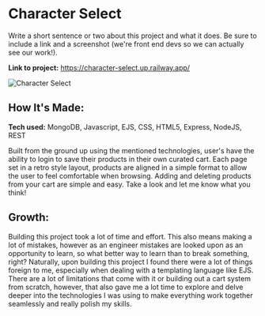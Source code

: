 # Character Select
Write a short sentence or two about this project and what it does. Be sure to include a link and a screenshot (we're front end devs so we can actually see our work!).

**Link to project:** https://character-select.up.railway.app/

![Character Select](https://res.cloudinary.com/dtyc44fjq/image/upload/v1678075789/Clothing%20Store/chrome_st6gn1WmdZ_jrjvvo.gif)

## How It's Made:

**Tech used:** MongoDB, Javascript, EJS, CSS, HTML5, Express, NodeJS, REST

Built from the ground up using the mentioned technologies, user's have the ability to login to save their products in their own curated cart. 
Each page set in a retro style layout, products are aligned in a simple format to allow the user to feel comfortable when browsing. Adding and deleting products from your cart are simple and easy.
Take a look and let me know what you think!


## Growth:

Building this project took a lot of time and effort. This also means making a lot of mistakes, however as an engineer mistakes are looked upon as an opportunity to learn, so what better way to learn than to break something, right? 
Naturally, upon building this project I found there were a lot of things foreign to me, especially when dealing with a templating language like EJS. 
There are a lot of limitations that come with it or building out a cart system from scratch, however, that also gave me a lot time to explore and delve deeper into the technologies I was using to make everything work together seamlessly and really polish my skills.



